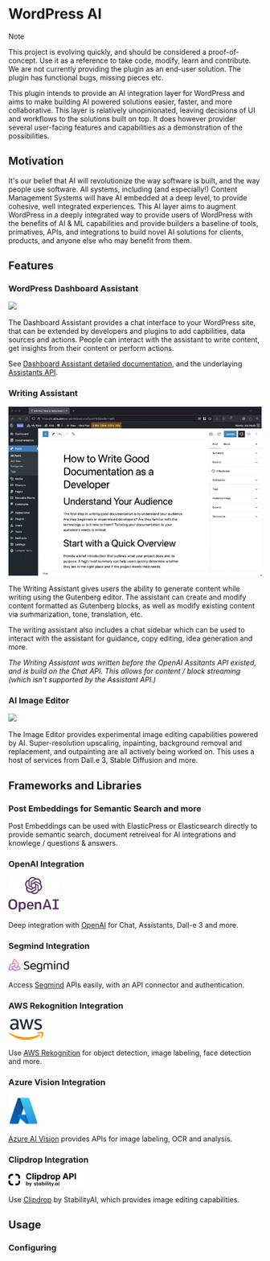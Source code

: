 # WordPress AI

> [!NOTE]
> This project is evolving quickly, and should be considered a proof-of-concept. Use it as a reference to take code, modify, learn and contribute. We are not currently providing the plugin as an end-user solution. The plugin has functional bugs, missing pieces etc.

This plugin intends to provide an AI integration layer for WordPress and aims to make building AI powered solutions easier, faster, and more collaborative. This layer is relatively unopinionated, leaving decisions of UI and workflows to the solutions built on top. It does however provider several user-facing features and capabilities as a demonstration of the possibilities.

## Motivation

It's our belief that AI will revolutionize the way software is built, and the way people use software. All systems, including (and especially!) Content Management Systems will have AI embedded at a deep level, to provide cohesive, well integrated experiences. This AI layer aims to augment WordPress in a deeply integrated way to provide users of WordPress with the benefits of AI & ML capabilities and provide builders a baseline of tools, primatives, APIs, and integrations to build novel AI solutions for clients, products, and anyone else who may benefit from them.

## Features

### WordPress Dashboard Assistant

![](./.github/dashboard-assistant.gif)

The Dashboard Assistant provides a chat interface to your WordPress site, that can be extended by developers and plugins to add capbilities, data sources and actions. People can interact with the assistant to write content, get insights from their content or perform actions.

See [Dashboard Assistant detailed documentation](./inc/dashboard-assistant/README.md), and the underlaying [Assistants API](./inc/openai/docs/assistants.md).

### Writing Assistant

![](./.github/gutenberg-assistant.gif)

The Writing Assistant gives users the ability to generate content while writing using the Gutenberg editor. The assistant can create and modify content formatted as Gutenberg blocks, as well as modify existing content via summarization, tone, translation, etc.

The writing assistant also includes a chat sidebar which can be used to interact with the assistant for guidance, copy editing, idea generation and more.

_The Writing Assistant was written before the OpenAI Assitants API existed, and is build on the Chat API. This allows for content / block streaming (which isn't supported by the Assistant API.)_

### AI Image Editor

![](./.github/image-editor.gif)

The Image Editor provides experimental image editing capabilities powered by AI. Super-resolution upscaling, inpainting, background removal and replacement, and outpainting are all actively being worked on. This uses a host of services from Dall.e 3, Stable Diffusion and more.

## Frameworks and Libraries

### Post Embeddings for Semantic Search and more

Post Embeddings can be used with ElasticPress or Elasticsearch directly to provide semantic search, document retreiveal for AI integrations and knowlege / questions & answers.

### OpenAI Integration

<img src="./.github/openai.svg" width=100>

Deep integration with [OpenAI](https://platform.openai.com/) for Chat, Assistants, Dall-e 3 and more.

### Segmind Integration

<img src="./.github/segmind.webp" width=120>

Access [Segmind](https://www.segmind.com/) APIs easily, with an API connector and authentication.

### AWS Rekognition Integration

<img src="./.github/aws.png" width=70>

Use [AWS Rekognition](https://aws.amazon.com/rekognition/) for object detection, image labeling, face detection and more.

### Azure Vision Integration

<img src="./.github/azure.png" width=60>

[Azure AI Vision](https://azure.microsoft.com/en-us/products/ai-services/ai-vision) provides APIs for image labeling, OCR and analysis.

### Clipdrop Integration

<img src="./.github/clipdrop.png" width=150>

Use [Clipdrop](https://clipdrop.co/) by StabilityAI, which provides image editing capabilities.

## Usage

### Configuring

